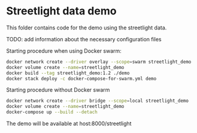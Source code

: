 # Streetlight data demo

This folder contains code for the demo using the streetlight data.

TODO: add information about the necessary configuration files

Starting procedure when using Docker swarm:

```bash
docker network create --driver overlay --scope=swarm streetlight_demo
docker volume create --name=streetlight_demo
docker build --tag streetlight_demo:1.2 ./demo
docker stack deploy -c docker-compose-for-swarm.yml demo
```

Starting procedure without Docker swarm

```bash
docker network create --driver bridge --scope=local streetlight_demo
docker volume create --name=streetlight_demo
docker-compose up --build --detach
```

The demo will be available at host:8000/streetlight
